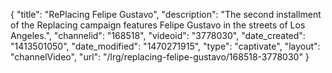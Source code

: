 {
    "title": "RePlacing Felipe Gustavo",
    "description": "The second installment of the Replacing campaign features Felipe Gustavo in the streets of Los Angeles.",
    "channelid": "168518",
    "videoid": "3778030",
    "date_created": "1413501050",
    "date_modified": "1470271915",
    "type": "captivate",
    "layout": "channelVideo",
    "url": "\/lrg\/replacing-felipe-gustavo\/168518-3778030"
}